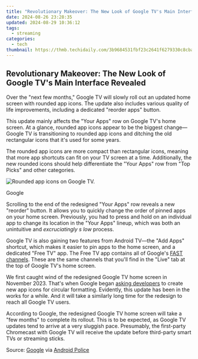 ```yaml
---
title: "Revolutionary Makeover: The New Look of Google TV's Main Interface Revealed"
date: 2024-08-26 23:28:35
updated: 2024-08-29 10:36:12
tags:
  - streaming
categories:
  - tech
thumbnail: https://thmb.techidaily.com/3b9684531fbf23c2641f6279330c8cba0c78b446e63ca3e1151548a8f471104b.jpg
---
```


## Revolutionary Makeover: The New Look of Google TV's Main Interface Revealed

Over the "next few months," Google TV will slowly roll out an updated home screen with rounded app icons. The update also includes various quality of life improvements, including a dedicated "reorder apps" button.

 This update mainly affects the "Your Apps" row on Google TV's home screen. At a glance, rounded app icons appear to be the biggest change—Google TV is transitioning to rounded app icons and ditching the old rectangular icons that it's used for some years.

 The rounded app icons are more compact than rectangular icons, meaning that more app shortcuts can fit on your TV screen at a time. Additionally, the new rounded icons should help differentiate the "Your Apps" row from "Top Picks" and other categories.

![Rounded app icons on Google TV.](https://static1.howtogeekimages.com/wordpress/wp-content/uploads/2024/02/34-1.jpg) 

Google

 Scrolling to the end of the redesigned "Your Apps" row reveals a new "reorder" button. It allows you to quickly change the order of pinned apps on your home screen. Previously, you had to press and hold on an individual app to change its location in the "Your Apps" lineup, which was both an unintuitive and _excruciatingly_ _s_ _low_ process.

 Google TV is also gaining two features from Android TV—the "Add Apps" shortcut, which makes it easier to pin apps to the home screen, and a dedicated "Free TV" app. The Free TV app contains all of Google's [FAST channels](https://review-topics.techidaily.com/in-2024-how-to-change-netflix-location-to-get-more-country-version-on-realme-narzo-60-5g-drfone-by-drfone-virtual-android/). These are the same channels that you'll find in the "Live" tab at the top of Google TV's home screen.

 We first caught wind of the redesigned Google TV home screen in November 2023\. That's when Google began [asking developers](https://medium.com/androiddevelopers/squaring-the-circle-on-google-tv-e1ee37fe247e) to create new app icons for circular formatting. Evidently, this update has been in the works for a while. And it will take a similarly long time for the redesign to reach all Google TV users.

 According to Google, the redesigned Google TV home screen will take a "few months" to complete its rollout. This is to be expected, as Google TV updates tend to arrive at a very sluggish pace. Presumably, the first-party Chromecast with Google TV will receive the update before third-party smart TVs or streaming sticks.

 Source: [Google](https://support.google.com/googletv/thread/261005780/a-new-look-for-“your-apps”-row?hl=en) via [Android Police](https://www.androidpolice.com/google-tv-home-screen-redesign-your-apps-row/)

<ins class="adsbygoogle"
     style="display:block"
     data-ad-format="autorelaxed"
     data-ad-client="ca-pub-7571918770474297"
     data-ad-slot="1223367746"></ins>



<ins class="adsbygoogle"
     style="display:block"
     data-ad-client="ca-pub-7571918770474297"
     data-ad-slot="8358498916"
     data-ad-format="auto"
     data-full-width-responsive="true"></ins>

